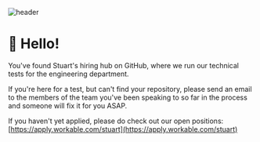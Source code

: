 ![header](https://techcrunch.com/wp-content/uploads/2015/11/image_tech.jpg)

# 👋 Hello!

You've found Stuart's hiring hub on GitHub, where we run our technical tests for the engineering department.

If you're here for a test, but can't find your repository, please send an email to the members of the team you've been speaking to so far in the process and someone will fix it for you ASAP.

If you haven't yet applied, please do check out our open positions: [https://apply.workable.com/stuart](https://apply.workable.com/stuart)
